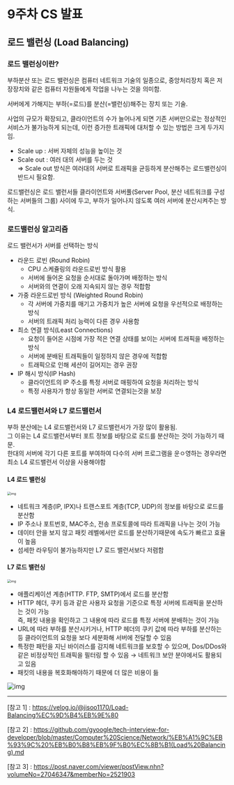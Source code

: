 # 9주차 CS 발표

## 로드 밸런싱 (Load Balancing)

### 로드 밸런싱이란?

부하분산 또는 로드 밸런싱은 컴퓨터 네트워크 기술의 일종으로, 중앙처리장치 혹은 저장장치와 같은 컴퓨터 자원들에게 작업을 나누는 것을 의미함.

서버에게 가해지는 부하(=로드)를 분산(=밸런싱)해주는 장치 또는 기술.

사업의 규모가 확장되고, 클라이언트의 수가 늘어나게 되면 기존 서버만으로는 정상적인 서비스가 불가능하게 되는데, 이런 증가한 트래픽에 대처할 수 있는 방법은 크게 두가지임.

- Scale up : 서버 자체의 성능을 높이는 것
- Scale out : 여러 대의 서버를 두는 것</br>
  ⇒ Scale out 방식은 여러대의 서버로 트래픽을 균등하게 분산해주는 로드밸런싱이 반드시 필요함.

로드밸런싱은 로드 밸런서들 클라이언트와 서버풀(Server Pool, 분산 네트워크를 구성하는 서버들의 그룹) 사이에 두고, 부하가 일어나지 않도록 여러 서버에 분산시켜주는 방식. 



### 로드밸런싱 알고리즘

로드 밸런서가 서버를 선택하는 방식

- 라운드 로빈 (Round Robin)
  - CPU 스케쥴링의 라운드로빈 방식 활용
  - 서버에 들어온 요청을 순서대로 돌아가며 배정하는 방식
  - 서버와의 연결이 오래 지속되지 않는 경우 적합함
- 가중 라운드로빈 방식 (Weighted Round Robin)
  - 각 서버에 가중치를 매기고 가중치가 높은 서버에 요청을 우선적으로 배정하는 방식
  - 서버의 트래픽 처리 능력이 다른 경우 사용함
- 최소 연결 방식(Least Connections)
  - 요청이 들어온 시점에 가장 적은 연결 상태를 보이는 서버에 트래픽을 배정하는 방식
  - 서버에 분배된 트래픽들이 일정하지 않은 경우에 적합함
  - 트래픽으로 인해 세션이 길어지는 경우 권장
- IP 해시 방식(IP Hash)
  - 클라이언트의 IP 주소를 특정 서버로 매핑하여 요청을 처리하는 방식
  - 특정 사용자가 항상 동일한 서버로 연결되는것을 보장



### L4 로드밸런서와 L7 로드밸런서

부하 분산에는 L4 로드밸런서와   L7 로드밸런서가 가장 많이 활용됨. </br>
그 이유는 L4 로드밸런서부터 포트 정보를 바탕으로 로드를 분산하는 것이 가능하기 때문. </br>
한대의 서버에 각기 다른 포트를 부여하여 다수의 서버 프로그램을 운ㅇ영하는 경우라면 최소 L4 로드밸런서 이상을 사용해야함

#### L4 로드 밸런싱

<img src="https://post-phinf.pstatic.net/MjAxOTEyMTBfNCAg/MDAxNTc1OTU1MzY3OTM2.nG91HOEOh6Sc1AuUgbN3O4pcnEI-rh24UKSrrrjkrcsg.VcG18MidW4az7Oh0RQfRPLDBHNRyGayE1BsQxDImL3Ig.JPEG/L4-%EB%A1%9C%EB%93%9C%EB%B0%B8%EB%9F%B0%EC%8B%B1.jpg?type=w1200" alt="img" style="zoom:50%;" />


- 네트워크 계층(IP, IPX)나 트랜스포트 계층(TCP, UDP)의 정보를 바탕으로 로드를 분산함
- IP 주소나 포트번호, MAC주소, 전송 프로토콜에 따라 트래픽을 나누는 것이 가능
- 데이터 안을 보지 않고 패킷 레벨에서만 로드를 분산하기때문에 속도가 빠르고 효율이 높음
- 섬세한 라우팅이 불가능하지만 L7 로드 밸런서보다 저렴함



#### L7 로드 밸런싱

<img src="https://post-phinf.pstatic.net/MjAxOTEyMTBfMjA1/MDAxNTc1OTU1MzgxODY5.odnG4CRES0e5bH7sOKyWRP1c8uO_XC4VX9A3HPeI1JQg.lNL2eJYbMz6NX1e5YFzfHDMQHn4YrdOJR2VYHmq5e1Ig.JPEG/L7-%EB%A1%9C%EB%93%9C%EB%B0%B8%EB%9F%B0%EC%8B%B1.jpg?type=w1200" alt="img" style="zoom:50%;" />

- 애플리케이션 계층(HTTP. FTP, SMTP)에서 로드를 분산함
- HTTP 헤더, 쿠키 등과 같은 사용자 요청을 기준으로 특정 서버에 트래픽을 분산하는 것이 가능</br>
  즉, 패킷 내용을 확인하고 그 내용에 따라 로드를 특정 서버에 분배하는 것이 가능
- URL에 따라 부하를 분산시키거나, HTTP 헤더의 쿠키 값에 따라 부하를 분산하는 등 클라이언트의 요청을 보다 세분화해 서버에 전달할 수 있음 
- 특정한 패턴을 지닌 바이러스를 감지해 네트워크를 보호할 수 있으며, Dos/DDos와 같은 비정상적인 트래픽을 필터링 할 수 있음 → 네트워크 보안 분야에서도 활용되고 있음
- 패킷의 내용을 복호화해야하기 때문에 더 많은 비용이 듦



![img](https://post-phinf.pstatic.net/MjAxOTEyMTBfMTUx/MDAxNTc1OTU2NzEwMzMy.SekjHws4oCgNmCkjYoiZg_pfAlBu2yC66wPkLq0JHbsg.Zn9aLJYZX7rbdEL-X4HRkVO4PCgDNanhQntuR-iGBwkg.PNG/%EC%9B%B9_1920_%E2%80%93_1.png?type=w1200)





---

[참고 1] : <https://velog.io/@jisoo1170/Load-Balancing%EC%9D%B4%EB%9E%80>

[참고 2] : <https://github.com/gyoogle/tech-interview-for-developer/blob/master/Computer%20Science/Network/%EB%A1%9C%EB%93%9C%20%EB%B0%B8%EB%9F%B0%EC%8B%B1(Load%20Balancing).md>

[참고 3] : <https://post.naver.com/viewer/postView.nhn?volumeNo=27046347&memberNo=2521903>
